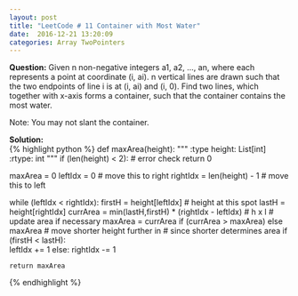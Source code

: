 ```yaml
---
layout: post
title: "LeetCode # 11 Container with Most Water"
date:  2016-12-21 13:20:09
categories: Array TwoPointers
---
```

**Question:**
Given n non-negative integers a1, a2, ..., an, where each represents a point at coordinate (i, ai). n vertical lines are drawn such that the two endpoints of line i is at (i, ai) and (i, 0). Find two lines, which together with x-axis forms a container, such that the container contains the most water.

Note: You may not slant the container.


**Solution:**  
{% highlight python %}
def maxArea(height):
  """
  :type height: List[int]
  :rtype: int
  """
  if (len(height) < 2):       # error check
    return 0     

  maxArea = 0
  leftIdx = 0     # move this to right
  rightIdx = len(height) - 1      # move this to left

  while (leftIdx < rightIdx):
    firstH = height[leftIdx]    # height at this spot
    lastH = height[rightIdx]
    currArea = min(lastH,firstH) * (rightIdx - leftIdx)     # h x l
    # update area if necessary
    maxArea = currArea if (currArea > maxArea) else maxArea
    # move shorter height further in
    # since shorter determines area
    if (firstH < lastH):    
      leftIdx += 1
    else:
      rightIdx -= 1

    return maxArea
{% endhighlight %}
